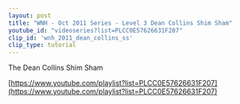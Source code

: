 ```yaml
---
layout: post
title: "WNH - Oct 2011 Series - Level 3 Dean Collins Shim Sham"
youtube_id: "videoseries?list=PLCC0E57626631F207"
clip_id: 'wnh_2011_dean_collins_ss'
clip_type: tutorial
---
```


The Dean Collins Shim Sham

[https://www.youtube.com/playlist?list=PLCC0E57626631F207](https://www.youtube.com/playlist?list=PLCC0E57626631F207)


